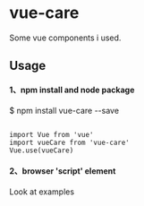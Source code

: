 # vue-care
Some vue components i used.

## Usage
#### 1、npm install and node package

$ npm install vue-care --save

<pre><code>
import Vue from 'vue'  
import vueCare from 'vue-care'  
Vue.use(vueCare)  
</code></pre>

#### 2、browser 'script' element
Look at examples
